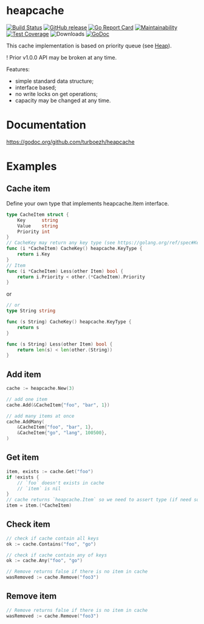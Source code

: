 # heapcache
[![Build Status](https://travis-ci.org/turboezh/heapcache.svg)](https://travis-ci.org/turboezh/heapcache)
[![GitHub release](https://img.shields.io/github/release/turboezh/heapcache.svg)](https://github.com/turboezh/heapcache/releases)
[![Go Report Card](https://goreportcard.com/badge/github.com/turboezh/heapcache)](https://goreportcard.com/report/github.com/turboezh/heapcache)
[![Maintainability](https://api.codeclimate.com/v1/badges/de484103003b548529f0/maintainability)](https://codeclimate.com/github/turboezh/heapcache/maintainability)
[![Test Coverage](https://api.codeclimate.com/v1/badges/de484103003b548529f0/test_coverage)](https://codeclimate.com/github/turboezh/heapcache/test_coverage)
![Downloads](https://img.shields.io/github/downloads/turboezh/heapcahce/total.svg)
[![GoDoc](https://godoc.org/github.com/turboezh/heapcache?status.svg)](https://godoc.org/github.com/turboezh/heapcache)

This cache implementation is based on priority queue (see [Heap](https://golang.org/pkg/container/heap/)).

! Prior v1.0.0 API may be broken at any time. 

Features:
 - simple standard data structure;
 - interface based;
 - no write locks on get operations;
 - capacity may be changed at any time.

# Documentation
https://godoc.org/github.com/turboezh/heapcache


# Examples

## Cache item

Define your own type that implements heapcache.Item interface.
```go
type CacheItem struct {
	Key      string
	Value    string
	Priority int
}
// CacheKey may return any key type (see https://golang.org/ref/spec#KeyType)
func (i *CacheItem) CacheKey() heapcache.KeyType {
	return i.Key
}
// Item
func (i *CacheItem) Less(other Item) bool {
	return i.Priority < other.(*CacheItem).Priority
}
```
or
```go
// or
type String string

func (s String) CacheKey() heapcache.KeyType {
	return s
}

func (s String) Less(other Item) bool {
	return len(s) < len(other.(String))
}
```

## Add item
```go
cache := heapcache.New(3)

// add one item
cache.Add(&CacheItem{"foo", "bar", 1})

// add many items at once
cache.AddMany(
	&CacheItem{"foo", "bar", 1},
	&CacheItem{"go", "lang", 100500},
)
```

## Get item
```go
item, exists := cache.Get("foo")
if !exists {
    // `foo` doesn't exists in cache
    // `item` is nil
}
// cache returns `heapcache.Item` so we need to assert type (if need so)
item = item.(*CacheItem)
```

## Check item
```go
// check if cache contain all keys 
ok := cache.Contains("foo", "go")

// check if cache contain any of keys 
ok := cache.Any("foo", "go")

// Remove returns false if there is no item in cache
wasRemoved := cache.Remove("foo3")
```

## Remove item
```go
// Remove returns false if there is no item in cache
wasRemoved := cache.Remove("foo3")
```
